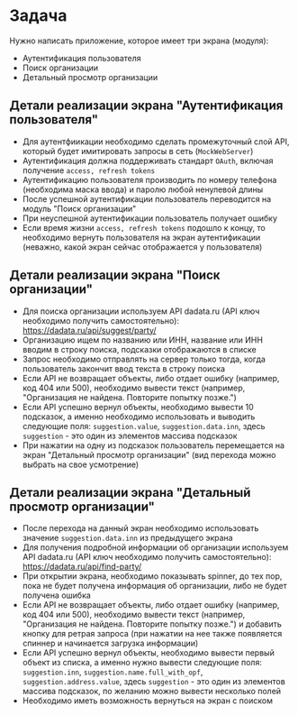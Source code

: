 # Задача
Нужно написать приложение, которое имеет три экрана (модуля):
* Аутентификация пользователя
* Поиск организации
* Детальный просмотр организации

## Детали реализации экрана "Аутентификация пользователя"
* Для аутентфиикации необходимо сделать промежуточный слой API, который будет имитировать запросы в сеть (`MockWebServer`)
* Аутентификация должна поддерживать стандарт `OAuth`, включая получение `access, refresh tokens`
* Аутентификацию пользователя производить по номеру телефона (необходима маска ввода) и паролю любой ненулевой длины
* После успешной аутентификации пользователь переводится на модуль "Поиск организации"
* При неуспешной аутентификации пользователь получает ошибку
* Если время жизни `access, refresh tokens` подошло к концу, то необходимо вернуть пользователя на экран аутентификации (неважно, какой экран сейчас отображается у пользователя)

## Детали реализации экрана "Поиск организации"
* Для поиска организации используем API dadata.ru (API ключ необходимо получить самостоятельно): https://dadata.ru/api/suggest/party/
* Организацию ищем по названию или ИНН, название или ИНН вводим в строку поиска, подсказки отображаются в списке
* Запрос необходимо отправлять на сервер только тогда, когда пользователь закончит ввод текста в строку поиска
* Если API не возвращает объекты, либо отдает ошибку (например, код 404 или 500), необходимо вывести текст (например, "Организация не найдена. Повторите попытку позже.")
* Если API успешно вернул объекты, необходимо вывести 10 подсказок, а именно необходимо использовать и выводить следующие поля: `suggestion.value`, `suggestion.data.inn`, здесь `suggestion` - это один из элементов массива подсказок
* При нажатии на одну из подсказок пользователь перемещается на экран "Детальный просмотр организации" (вид перехода можно выбрать на свое усмотрение)

## Детали реализации экрана "Детальный просмотр организации"
* После перехода на данный экран необходимо использовать значение `suggestion.data.inn` из предыдущего экрана
* Для получения подробной информации об организации используем API dadata.ru (API ключ необходимо получить самостоятельно): https://dadata.ru/api/find-party/
* При открытии экрана, необходимо показывать spinner, до тех пор, пока не будет получена информация об организации, либо не будет получена ошибка
* Если API не возвращает объекты, либо отдает ошибку (например, код 404 или 500), необходимо вывести текст (например, "Организация не найдена. Повторите попытку позже.") и добавить кнопку для ретрая запроса (при нажатии на нее также появляется спиннер и начинается загрузка информации)
* Если API успешно вернул объекты, необходимо вывести первый объект из списка, а именно нужно вывести следующие поля: `suggestion.inn`, `suggestion.name.full_with_opf`, `suggestion.address.value`, здесь `suggestion` - это один из элементов массива подсказок, по желанию можно вывести несколько полей
* Необходимо иметь возможность вернуться на экран с поиском
